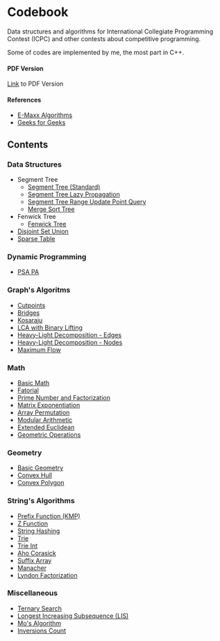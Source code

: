 # Codebook

Data structures and algorithms for International Collegiate Programming Contest (ICPC) and other contests about competitive programming.

Some of codes are implemented by me, the most part in C++.

#### PDF Version

[Link](https://github.com/danielvitor2d/Codebook/blob/main/docs/My_Codebook.pdf) to PDF Version 

#### References

- [E-Maxx Algorithms](http://cp-algorithms.com/)
- [Geeks for Geeks](https://www.geeksforgeeks.org/)

## Contents

### Data Structures

- Segment Tree
    - [Segment Tree (Standard)](https://github.com/danielvitor2d/Codebook/blob/main/code/data_structures/segment_tree.h)
    - [Segment Tree Lazy Propagation](https://github.com/danielvitor2d/Codebook/blob/main/code/data_structures/segment_tree_lazy.h)
    - [Segment Tree Range Update Point Query](https://github.com/danielvitor2d/Codebook/blob/main/code/data_structures/segment_tree_range_update_point_query.h)
    - [Merge Sort Tree](https://github.com/danielvitor2d/Codebook/blob/main/code/data_structures/merge_sort_tree.h)
- Fenwick Tree
    - [Fenwick Tree](https://github.com/danielvitor2d/Codebook/blob/main/code/data_structures/fenwick_tree.h)
- [Disjoint Set Union](https://github.com/danielvitor2d/Codebook/blob/main/code/data_structures/dsu.h)
- [Sparse Table](https://github.com/danielvitor2d/Codebook/blob/main/code/data_structures/sparse_table.h)

### Dynamic Programming

- [PSA PA](https://github.com/danielvitor2d/Codebook/blob/main/code/dynamic_programming/psa.h)

### Graph's Algoritms

- [Cutpoints](https://github.com/danielvitor2d/Codebook/blob/main/code/graphs/articulation_point.h)
- [Bridges](https://github.com/danielvitor2d/Codebook/blob/main/code/graphs/bridges.h)
- [Kosaraju](https://github.com/danielvitor2d/Codebook/blob/main/code/graphs/strongly_connected_component.h)
- [LCA with Binary Lifting](https://github.com/danielvitor2d/Codebook/blob/main/code/graphs/lca.h)
- [Heavy-Light Decomposition - Edges](https://github.com/danielvitor2d/Codebook/blob/main/code/graphs/hld_edges.h)
- [Heavy-Light Decomposition - Nodes](https://github.com/danielvitor2d/Codebook/blob/main/code/graphs/hld_nodes.h)
- [Maximum Flow](https://github.com/danielvitor2d/Codebook/blob/main/code/graphs/maximum_flow.h)

### Math

- [Basic Math](https://github.com/danielvitor2d/Codebook/blob/main/code/math/basic_math.h)
- [Fatorial](https://github.com/danielvitor2d/Codebook/blob/main/code/math/fatorial.h)
- [Prime Number and Factorization](https://github.com/danielvitor2d/Codebook/blob/main/code/math/primes.h)
- [Matrix Exponentiation](https://github.com/danielvitor2d/Codebook/blob/main/code/math/matrix_exponentiation.h)
- [Array Permutation](https://github.com/danielvitor2d/Codebook/blob/main/code/math/array_permutation.h)
- [Modular Arithmetic](https://github.com/danielvitor2d/Codebook/blob/main/code/math/modular.h)
- [Extended Euclidean](https://github.com/danielvitor2d/Codebook/blob/main/code/math/extended_euclidean.h)
- [Geometric Operations](https://github.com/danielvitor2d/Codebook/blob/main/code/math/geometric_operations.h)

### Geometry

- [Basic Geometry](https://github.com/danielvitor2d/Codebook/blob/main/code/geometry/basic_geometry.h)
- [Convex Hull](https://github.com/danielvitor2d/Codebook/blob/main/code/geometry/convex_hull.h)
- [Convex Polygon](https://github.com/danielvitor2d/Codebook/blob/main/code/geometry/convex_polygon.h)

### String's Algorithms

- [Prefix Function (KMP)](https://github.com/danielvitor2d/Codebook/blob/main/code/strings/prefix_function.h)
- [Z Function](https://github.com/danielvitor2d/Codebook/blob/main/code/strings/z_function.h)
- [String Hashing](https://github.com/danielvitor2d/Codebook/blob/main/code/strings/hashing.h)
- [Trie](https://github.com/danielvitor2d/Codebook/blob/main/code/strings/trie.h)
- [Trie Int](https://github.com/danielvitor2d/Codebook/blob/main/code/strings/trie_int.h)
- [Aho Corasick](https://github.com/danielvitor2d/Codebook/blob/main/code/strings/aho_corasick.h)
- [Suffix Array](https://github.com/danielvitor2d/Codebook/blob/main/code/strings/suffix_array.h)
- [Manacher](https://github.com/danielvitor2d/Codebook/blob/main/code/strings/manacher.h)
- [Lyndon Factorization](https://github.com/danielvitor2d/Codebook/blob/main/code/strings/lyndon_factorization.h)

### Miscellaneous

- [Ternary Search](https://github.com/danielvitor2d/Codebook/blob/main/code/miscellaneous/ternary_search.h)
- [Longest Increasing Subsequence (LIS)](https://github.com/danielvitor2d/Codebook/blob/main/code/miscellaneous/lis.h)
- [Mo's Algorithm](https://github.com/danielvitor2d/Codebook/blob/main/code/miscellaneous/mo_algorithm.h)
- [Inversions Count](https://github.com/danielvitor2d/Codebook/blob/main/code/miscellaneous/inversions_count.h)
